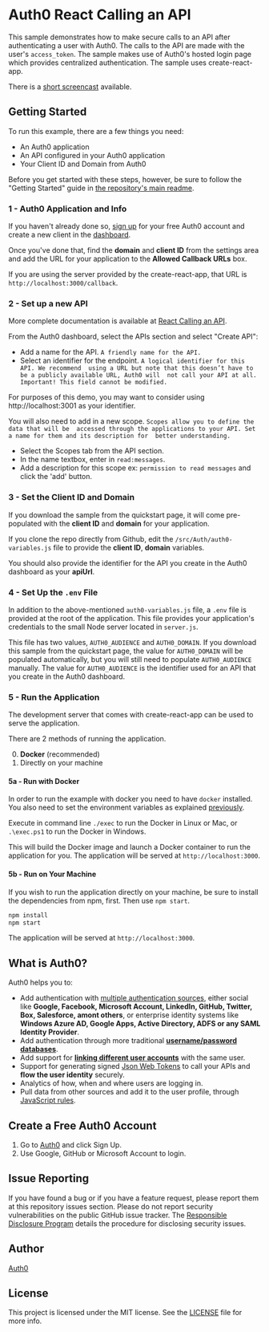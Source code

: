 # Auth0 React Calling an API

This sample demonstrates how to make secure calls to an API after authenticating a user with Auth0. The calls to the API are made with the user's `access_token`. The sample makes use of Auth0's hosted login page which provides centralized authentication. The sample uses create-react-app.

There is a [short screencast](https://www.youtube.com/watch?v=ti2zMJm34Cw) available.

## Getting Started

To run this example, there are a few things you need:

* An Auth0 application
* An API configured in your Auth0 application
* Your Client ID and Domain from Auth0

Before you get started with these steps, however, be sure to follow the "Getting Started" guide
in [the repository's main readme](/README.md).

### 1 - Auth0 Application and Info

If you haven't already done so, [sign up](https://auth0.com) for your free Auth0 account and 
create a new client in the [dashboard](https://manage.auth0.com). 

Once you've done that, find the **domain** and **client ID** from the settings area and 
add the URL for your application to the **Allowed Callback URLs** box. 

If you are using the server provided by the create-react-app, 
that URL is `http://localhost:3000/callback`.

### 2 - Set up a new API

More complete documentation is available at [React Calling an API](https://auth0.com/docs/quickstart/spa/react/03-calling-an-api).

From the Auth0 dashboard, select the APIs section and select "Create API":

* Add a name for the API. `A friendly name for the API.`
* Select an identifier for the endpoint. `A logical identifier for this API. We recommend 
using a URL but note that this doesn’t have to be a publicly available URL, Auth0 will 
not call your API at all. Important! This field cannot be modified.`

For purposes of this demo, you may want to consider using http://localhost:3001 as your identifier.

You will also need to add in a new scope. `Scopes allow you to define the data that will be 
accessed through the applications to your API. Set a name for them and its description for 
better understanding.`

* Select the Scopes tab from the API section.
* In the name textbox, enter in `read:messages`.
* Add a description for this scope ex: `permission to read messages` and click the 'add' button.

### 3 - Set the Client ID and Domain

If you download the sample from the quickstart page, it will come pre-populated with the 
**client ID** and **domain** for your application. 

If you clone the repo directly from Github, edit the `/src/Auth/auth0-variables.js` file 
to provide the **client ID**, **domain** variables.

You should also provide the identifier for the API you create in the Auth0 dashboard as your **apiUrl**.

### 4 - Set Up the `.env` File

In addition to the above-mentioned `auth0-variables.js` file, a `.env` file is provided at the root 
of the application. This file provides your application's credentials to the small Node server located 
in `server.js`.

This file has two values, `AUTH0_AUDIENCE` and `AUTH0_DOMAIN`. If you download this sample from the 
quickstart page, the value for `AUTH0_DOMAIN` will be populated automatically, but you will still 
need to populate `AUTH0_AUDIENCE` manually. The value for `AUTH0_AUDIENCE` is the identifier used for 
an API that you create in the Auth0 dashboard.

### 5 - Run the Application

The development server that comes with create-react-app can be used to serve the application.

There are 2 methods of running the application.

0. **Docker** (recommended)
0. Directly on your machine

#### 5a - Run with Docker

In order to run the example with docker you need to have `docker` installed. You also need to set 
the environment variables as explained [previously](#set-the-client-id-and-domain).

Execute in command line `./exec` to run the Docker in Linux or Mac, or `.\exec.ps1` to run the Docker in Windows.

This will build the Docker image and launch a Docker container to run the application for you.
The application will be served at `http://localhost:3000`.

#### 5b - Run on Your Machine

If you wish to run the application directly on your machine, be sure to install the dependencies
from npm, first. Then use `npm start`.

```bash
npm install
npm start
```

The application will be served at `http://localhost:3000`.

## What is Auth0?

Auth0 helps you to:

* Add authentication with [multiple authentication sources](https://docs.auth0.com/identityproviders), either social like **Google, Facebook, Microsoft Account, LinkedIn, GitHub, Twitter, Box, Salesforce, amont others**, or enterprise identity systems like **Windows Azure AD, Google Apps, Active Directory, ADFS or any SAML Identity Provider**.
* Add authentication through more traditional **[username/password databases](https://docs.auth0.com/mysql-connection-tutorial)**.
* Add support for **[linking different user accounts](https://docs.auth0.com/link-accounts)** with the same user.
* Support for generating signed [Json Web Tokens](https://docs.auth0.com/jwt) to call your APIs and **flow the user identity** securely.
* Analytics of how, when and where users are logging in.
* Pull data from other sources and add it to the user profile, through [JavaScript rules](https://docs.auth0.com/rules).

## Create a Free Auth0 Account

1. Go to [Auth0](https://auth0.com/signup) and click Sign Up.
2. Use Google, GitHub or Microsoft Account to login.

## Issue Reporting

If you have found a bug or if you have a feature request, please report them at this repository issues section. Please do not report security vulnerabilities on the public GitHub issue tracker. The [Responsible Disclosure Program](https://auth0.com/whitehat) details the procedure for disclosing security issues.

## Author

[Auth0](https://auth0.com)

## License

This project is licensed under the MIT license. See the [LICENSE](LICENSE.txt) file for more info.
